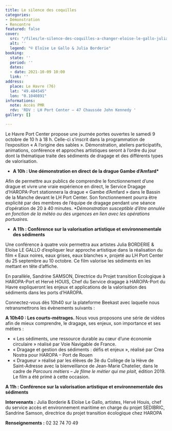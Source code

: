 ```yaml
---
title: Le silence des coquilles
categories:
- Démonstration
- Rencontre
featured: false
cover:
  src: "/files/le-silence-des-coquilles-a-changer-eloise-le-gallo-julia-borderie.jpg"
  alt: ''
  legend: "© Eloïse Le Gallo & Julia Borderie"
booking:
  state: ''
  period: ''
  dates:
  - date: 2021-10-09 10:00
  link: ''
address:
  place: Le Havre (76)
  lat: "49.484545"
  lon: "0.1040891"
informations:
  note: Accès PMR
  rdv: 'RDV : LH Port Center – 47 Chaussée John Kennedy '
gallery: []

---
```

Le Havre Port Center propose une journée portes ouvertes le samedi 9 octobre de 10 h à 18 h. Celle-ci s’inscrit dans la programmation de l’exposition « A l’origine des sables ». Démonstration, ateliers participatifs, animations, conférence et approches artistiques seront à l’ordre du jour dont la thématique traite des sédiments de dragage et des différents types de valorisation.

* __A 10h : Une démonstration en direct de la drague Gambe d’Amfard*__

Afin de permettre aux publics de comprendre le fonctionnement d’une drague et vivre une vraie expérience en direct, le Service Dragage d’HAROPA-Port stationnera la drague « Gambe d’Amfard » dans le Bassin de la Manche devant le LH Port Center. Son fonctionnement pourra être explicité par des membres de l’équipe de dragage pendant une séance d’opération de 20 à 40 minutes. _*Démonstration susceptible d’être annulée en fonction de la météo ou des urgences en lien avec les opérations portuaires._

* **A 11h : Conférence sur la valorisation artistique et environnementale des sédiments**

Une conférence à quatre voix permettra aux artistes Julia BORDERIE & Eloïse LE GALLO d’expliquer leur approche artistique dans la réalisation du film « Eaux noires, eaux grises, eaux blanches », projeté au LH Port Center du 25 septembre au 10 octobre. Ce film valorise les sédiments en les mettant en tête d’affiche.

En parallèle, Sandrine SAMSON, Directrice du Projet transition Ecologique à HAROPA-Port et Hervé HOUIS, Chef du Service dragage à HAROPA-Port du Havre expliqueront les enjeux et applications de la valorisation des sédiments dans les ports d’HAROPA.

Connectez-vous dès 10h40 sur la plateforme Beekast avec laquelle nous retransmettrons les évènements suivants :

**A 10h40 : Les courts-métrages.** Nous vous proposons une série de vidéos afin de mieux comprendre, le dragage, ses enjeux, son importance et ses métiers :

* « Les sédiments, une ressource durable au cœur d’une économie circulaire » réalisé par Voie Navigable de France.
* « Dragage et gestion des sédiments : défis et enjeux », réalisé par Crea Nostra pour HAROPA – Port de Rouen
* « Dragueur » réalisé par les élèves de 3è du Collège de la Hève de Saint-Adresse avec la bienveillance de Jean-Marie Chatelier, dans le cadre de _Parcours métiers – Je filme le métier qui me plait,_ édition 2019. Le film a été primé à cette occasion.

**A 11h : Conférence sur la valorisation artistique et environnementale des sédiments**

**Intervenants :** Julia Borderie & Eloïse Le Gallo, artistes, Hervé Houis, chef du service accès et environnement maritime en charge du projet SEDIBRIC, Sandrine Samson, directrice du projet transition écologique chez HAROPA

**Renseignements :** 02 32 74 70 49